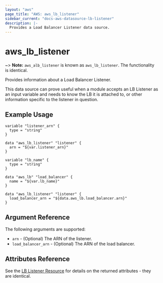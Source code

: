 ```yaml
---
layout: "aws"
page_title: "AWS: aws_lb_listener"
sidebar_current: "docs-aws-datasource-lb-listener"
description: |-
  Provides a Load Balancer Listener data source.
---
```


# aws_lb_listener

~> **Note:** `aws_alb_listener` is known as `aws_lb_listener`. The functionality is identical.

Provides information about a Load Balancer Listener.

This data source can prove useful when a module accepts an LB Listener as an
input variable and needs to know the LB it is attached to, or other
information specific to the listener in question.

## Example Usage

```hcl
variable "listener_arn" {
  type = "string"
}

data "aws_lb_listener" "listener" {
  arn = "${var.listener_arn}"
}
```

```hcl
variable "lb_name" {
  type = "string"
}

data "aws_lb" "load_balancer" {
  name = "${var.lb_name}"
}

data "aws_lb_listener" "listener" {
  load_balancer_arn = "${data.aws_lb.load_balancer.arn}"
}
```

## Argument Reference

The following arguments are supported:

* `arn` - (Optional) The ARN of the listener.
* `load_balancer_arn` - (Optional) The ARN of the load balancer.

## Attributes Reference

See the [LB Listener Resource](/docs/providers/aws/r/lb_listener.html) for details
on the returned attributes - they are identical.
